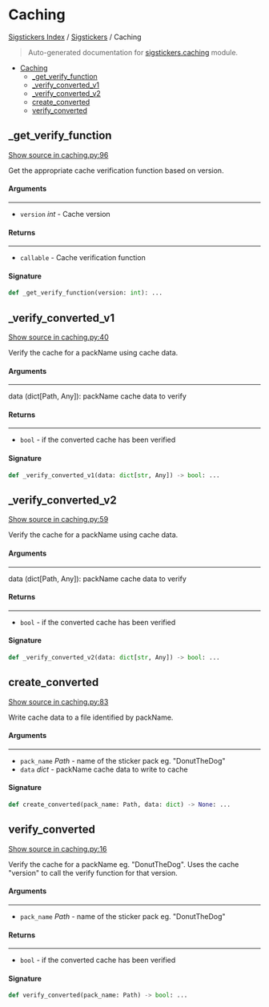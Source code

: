 # Caching

[Sigstickers Index](../README.md#sigstickers-index) / [Sigstickers](./index.md#sigstickers) / Caching

> Auto-generated documentation for [sigstickers.caching](../../../sigstickers/caching.py) module.

- [Caching](#caching)
  - [_get_verify_function](#_get_verify_function)
  - [_verify_converted_v1](#_verify_converted_v1)
  - [_verify_converted_v2](#_verify_converted_v2)
  - [create_converted](#create_converted)
  - [verify_converted](#verify_converted)

## _get_verify_function

[Show source in caching.py:96](../../../sigstickers/caching.py#L96)

Get the appropriate cache verification function based on version.

#### Arguments

----
 - `version` *int* - Cache version

#### Returns

-------
 - `callable` - Cache verification function

#### Signature

```python
def _get_verify_function(version: int): ...
```



## _verify_converted_v1

[Show source in caching.py:40](../../../sigstickers/caching.py#L40)

Verify the cache for a packName using cache data.

#### Arguments

----
 data (dict[Path, Any]): packName cache data to verify

#### Returns

-------
 - `bool` - if the converted cache has been verified

#### Signature

```python
def _verify_converted_v1(data: dict[str, Any]) -> bool: ...
```



## _verify_converted_v2

[Show source in caching.py:59](../../../sigstickers/caching.py#L59)

Verify the cache for a packName using cache data.

#### Arguments

----
 data (dict[Path, Any]): packName cache data to verify

#### Returns

-------
 - `bool` - if the converted cache has been verified

#### Signature

```python
def _verify_converted_v2(data: dict[str, Any]) -> bool: ...
```



## create_converted

[Show source in caching.py:83](../../../sigstickers/caching.py#L83)

Write cache data to a file identified by packName.

#### Arguments

----
 - `pack_name` *Path* - name of the sticker pack eg. "DonutTheDog"
 - `data` *dict* - packName cache data to write to cache

#### Signature

```python
def create_converted(pack_name: Path, data: dict) -> None: ...
```



## verify_converted

[Show source in caching.py:16](../../../sigstickers/caching.py#L16)

Verify the cache for a packName eg. "DonutTheDog". Uses the cache "version"
to call the verify function for that version.

#### Arguments

----
 - `pack_name` *Path* - name of the sticker pack eg. "DonutTheDog"

#### Returns

-------
 - `bool` - if the converted cache has been verified

#### Signature

```python
def verify_converted(pack_name: Path) -> bool: ...
```